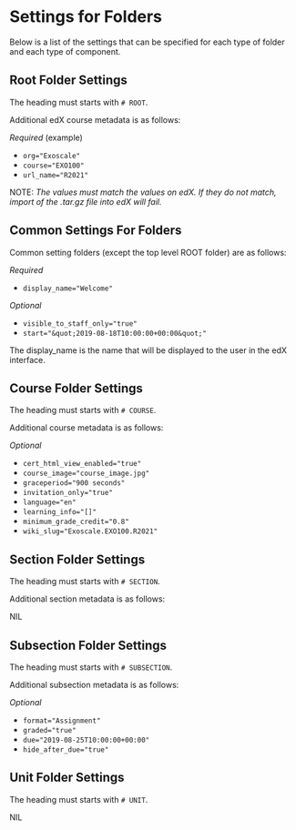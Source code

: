 
# Settings for Folders

Below is a list of the settings that can be specified for each type of folder and each type of component.


## Root Folder Settings

The heading must starts with `# ROOT`.

Additional edX course metadata is as follows:

_Required_ (example)
- `org="Exoscale"`
- `course="EXO100"`
- `url_name="R2021"`


NOTE: _The values must match the values on edX. If they do not match, import of the .tar.gz file into edX will fail._


## Common Settings For Folders

Common setting folders (except the top level ROOT folder) are as follows:

_Required_
- `display_name="Welcome"` 

_Optional_
- `visible_to_staff_only="true"`
- `start="&quot;2019-08-18T10:00:00+00:00&quot;"`

The display_name is the name that will be displayed to the user in the edX interface.


## Course Folder Settings

The heading must starts with `# COURSE`.

Additional course metadata is as follows:

_Optional_
- `cert_html_view_enabled="true"`
- `course_image="course_image.jpg"`
- `graceperiod="900 seconds"`
- `invitation_only="true"`
- `language="en"`
- `learning_info="[]"`
- `minimum_grade_credit="0.8"`
- `wiki_slug="Exoscale.EXO100.R2021"`


## Section Folder Settings

The heading must starts with `# SECTION`.

Additional section metadata is as follows:

NIL


## Subsection Folder Settings

The heading must starts with `# SUBSECTION`.

Additional subsection metadata is as follows:

_Optional_
- `format="Assignment"`
- `graded="true"`
- `due="2019-08-25T10:00:00+00:00"`
- `hide_after_due="true"`


## Unit Folder Settings

The heading must starts with `# UNIT`.

NIL

